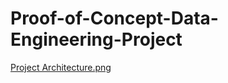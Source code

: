 # Proof-of-Concept-Data-Engineering-Project

[Project Architecture.png](https://github.com/hrushikeshrageer/Proof-of-Concept-Data-Engineering-Project/blob/main/Project%20Architecture.png)

